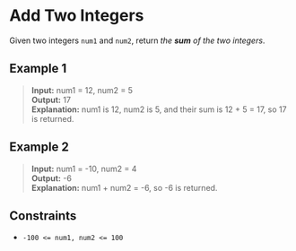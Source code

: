 # Add Two Integers

Given two integers `num1` and `num2`, return *the **sum** of the two integers*.

## Example 1

> **Input:** num1 = 12, num2 = 5\
> **Output:** 17\
> **Explanation:** num1 is 12, num2 is 5, and their sum is 12 + 5 = 17, so 17 is returned.

## Example 2

> **Input:** num1 = -10, num2 = 4\
> **Output:** -6\
> **Explanation:** num1 + num2 = -6, so -6 is returned.

## Constraints

- `-100 <= num1, num2 <= 100`
